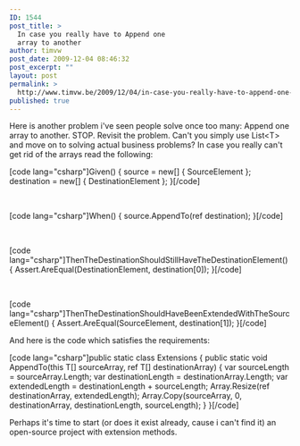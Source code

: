 ```yaml
---
ID: 1544
post_title: >
  In case you really have to Append one
  array to another
author: timvw
post_date: 2009-12-04 08:46:32
post_excerpt: ""
layout: post
permalink: >
  http://www.timvw.be/2009/12/04/in-case-you-really-have-to-append-one-array-to-another/
published: true
---
```

<p>Here is another problem i've seen people solve once too many: Append one array to another. STOP. Revisit the problem. Can't you simply use List&lt;T&gt; and move on to solving actual business problems? In case you really can't get rid of the arrays read the following:</p>

[code lang="csharp"]Given()
{
 source = new[] { SourceElement };
 destination = new[] { DestinationElement };
}[/code]

<br/>

[code lang="csharp"]When()
{
 source.AppendTo(ref destination);
}[/code]

<br/>

[code lang="csharp"]ThenTheDestinationShouldStillHaveTheDestinationElement()
{
 Assert.AreEqual(DestinationElement, destination[0]);
}[/code]

<br/>

[code lang="csharp"]ThenTheDestinationShouldHaveBeenExtendedWithTheSourceElement()
{
 Assert.AreEqual(SourceElement, destination[1]);
}[/code]

<p>And here is the code which satisfies the requirements:</p>

[code lang="csharp"]public static class Extensions
{
 public static void AppendTo<t>(this T[] sourceArray, ref T[] destinationArray)
 {
  var sourceLength = sourceArray.Length;
  var destinationLength = destinationArray.Length;
  var extendedLength = destinationLength + sourceLength;
  Array.Resize(ref destinationArray, extendedLength);
  Array.Copy(sourceArray, 0, destinationArray, destinationLength, sourceLength);
 }
}[/code]

<p>Perhaps it's time to start (or does it exist already, cause i can't find it) an open-source project with extension methods.</p>